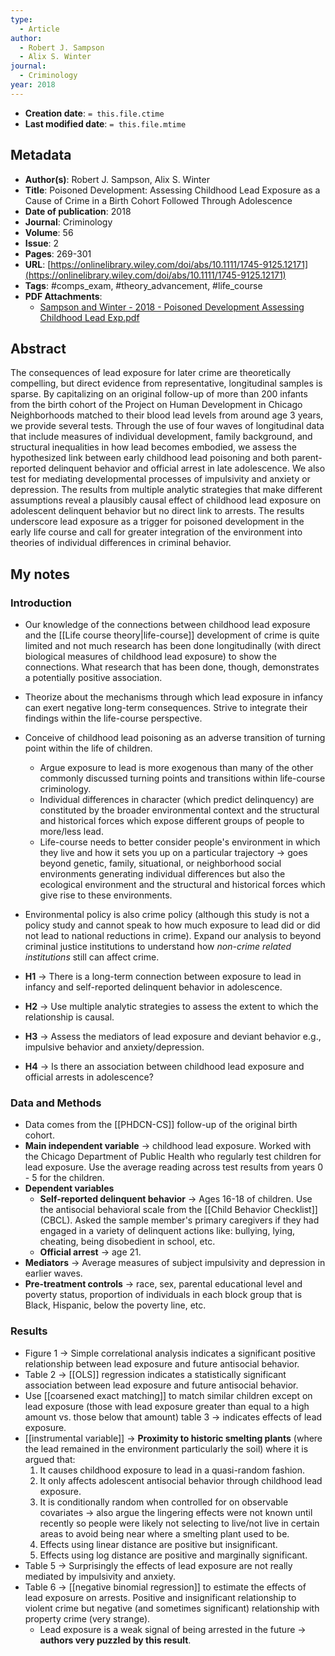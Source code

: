 ```yaml
---
type:
  - Article
author:
  - Robert J. Sampson
  - Alix S. Winter
journal:
  - Criminology
year: 2018
---
```


* **Creation date**: `= this.file.ctime`
* **Last modified date**: `= this.file.mtime`

## Metadata

* **Author(s)**: Robert J. Sampson, Alix S. Winter
* **Title**: Poisoned Development: Assessing Childhood Lead Exposure as a Cause of Crime in a Birth Cohort Followed Through Adolescence
* **Date of publication**: 2018
* **Journal**: Criminology
* **Volume**: 56
* **Issue**: 2
* **Pages**: 269-301
* **URL**: [https://onlinelibrary.wiley.com/doi/abs/10.1111/1745-9125.12171](https://onlinelibrary.wiley.com/doi/abs/10.1111/1745-9125.12171)
* **Tags**: #comps_exam, #theory_advancement, #life_course
* **PDF Attachments**:
  * [Sampson and Winter - 2018 - Poisoned Development Assessing Childhood Lead Exp.pdf](zotero://open-pdf/library/items/9DPJSCHB)

## Abstract

The consequences of lead exposure for later crime are theoretically compelling, but direct evidence from representative, longitudinal samples is sparse. By capitalizing on an original follow-up of more than 200 infants from the birth cohort of the Project on Human Development in Chicago Neighborhoods matched to their blood lead levels from around age 3 years, we provide several tests. Through the use of four waves of longitudinal data that include measures of individual development, family background, and structural inequalities in how lead becomes embodied, we assess the hypothesized link between early childhood lead poisoning and both parent-reported delinquent behavior and official arrest in late adolescence. We also test for mediating developmental processes of impulsivity and anxiety or depression. The results from multiple analytic strategies that make different assumptions reveal a plausibly causal effect of childhood lead exposure on adolescent delinquent behavior but no direct link to arrests. The results underscore lead exposure as a trigger for poisoned development in the early life course and call for greater integration of the environment into theories of individual differences in criminal behavior.

## My notes

### Introduction

* Our knowledge of the connections between childhood lead exposure and the [[Life course theory|life-course]] development of crime is quite limited and not much research has been done longitudinally (with direct biological measures of childhood lead exposure) to show the connections. What research that has been done, though, demonstrates a potentially positive association.
  
* Theorize about the mechanisms through which lead exposure in infancy can exert negative long-term consequences. Strive to integrate their findings within the life-course perspective.
  
* Conceive of childhood lead poisoning as an adverse transition of turning point within the life of children.
	* Argue exposure to lead is more exogenous than many of the other commonly discussed turning points and transitions within life-course criminology.
	* Individual differences in character (which predict delinquency) are constituted by the broader environmental context and the structural and historical forces which expose different groups of people to more/less lead.
	* Life-course needs to better consider people's environment in which they live and how it sets you up on a particular trajectory -> goes beyond genetic, family, situational, or neighborhood social environments generating individual differences but also the ecological environment and the structural and historical forces which give rise to these environments.
	  
* Environmental policy is also crime policy (although this study is not a policy study and cannot speak to how much exposure to lead did or did not lead to national reductions in crime). Expand our analysis to beyond criminal justice institutions to understand how *non-crime related institutions* still can affect crime.
	  
* **H1** -> There is a long-term connection between exposure to lead in infancy and self-reported delinquent behavior in adolescence.
* **H2** -> Use multiple analytic strategies to assess the extent to which the relationship is causal.
* **H3** -> Assess the mediators of lead exposure and deviant behavior e.g., impulsive behavior and anxiety/depression.
* **H4** -> Is there an association between childhood lead exposure and official arrests in adolescence?

### Data and Methods

* Data comes from the [[PHDCN-CS]] follow-up of the original birth cohort.
* **Main independent variable** -> childhood lead exposure. Worked with the Chicago Department of Public Health who regularly test children for lead exposure. Use the average reading across test results from years 0 - 5 for the children.
* **Dependent variables**
	* **Self-reported delinquent behavior** -> Ages 16-18 of children. Use the antisocial behavioral scale from the [[Child Behavior Checklist]] (CBCL). Asked the sample member's primary caregivers if they had engaged in a variety of delinquent actions like: bullying, lying, cheating, being disobedient in school, etc.
	* **Official arrest** -> age 21.
* **Mediators** -> Average measures of subject impulsivity and depression in earlier waves.
* **Pre-treatment controls** -> race, sex, parental educational level and poverty status, proportion of individuals in each block group that is Black, Hispanic, below the poverty line, etc.

### Results

* Figure 1 -> Simple correlational analysis indicates a significant positive relationship between lead exposure and future antisocial behavior.
* Table 2 -> [[OLS]] regression indicates a statistically significant association between lead exposure and future antisocial behavior.
* Use [[coarsened exact matching]] to match similar children except on lead exposure (those with lead exposure greater than equal to a high amount vs. those below that amount) table 3 -> indicates effects of lead exposure.
* [[instrumental variable]] -> **Proximity to historic smelting plants** (where the lead remained in the environment particularly the soil) where it is argued that:
	1) It causes childhood exposure to lead in a quasi-random fashion.
	2) It only affects adolescent antisocial behavior through childhood lead exposure.
	3) It is conditionally random when controlled for on observable covariates -> also argue the lingering effects were not known until recently so people were likely not selecting to live/not live in certain areas to avoid being near where a smelting plant used to be.
	4) Effects using linear distance are positive but insignificant.
	5) Effects using log distance are positive and marginally significant.
* Table 5 -> Surprisingly the effects of lead exposure are not really mediated by impulsivity and anxiety.
* Table 6 -> [[negative binomial regression]] to estimate the effects of lead exposure on arrests. Positive and insignificant relationship to violent crime but negative (and sometimes significant) relationship with property crime (very strange).
	* Lead exposure is a weak signal of being arrested in the future -> **authors very puzzled by this result**.